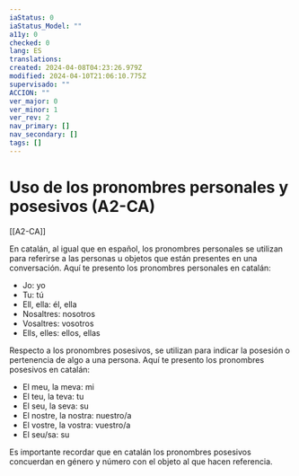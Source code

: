 ```yaml
---
iaStatus: 0
iaStatus_Model: ""
a11y: 0
checked: 0
lang: ES
translations: 
created: 2024-04-08T04:23:26.979Z
modified: 2024-04-10T21:06:10.775Z
supervisado: ""
ACCION: ""
ver_major: 0
ver_minor: 1
ver_rev: 2
nav_primary: []
nav_secondary: []
tags: []
---
```

# Uso de los pronombres personales y posesivos (A2-CA)

[[A2-CA]]

En catalán, al igual que en español, los pronombres personales se utilizan para referirse a las personas u objetos que están presentes en una conversación. Aquí te presento los pronombres personales en catalán:

- Jo: yo
- Tu: tú
- Ell, ella: él, ella
- Nosaltres: nosotros
- Vosaltres: vosotros
- Ells, elles: ellos, ellas

Respecto a los pronombres posesivos, se utilizan para indicar la posesión o pertenencia de algo a una persona. Aquí te presento los pronombres posesivos en catalán:

- El meu, la meva: mi
- El teu, la teva: tu
- El seu, la seva: su
- El nostre, la nostra: nuestro/a
- El vostre, la vostra: vuestro/a
- El seu/sa: su

Es importante recordar que en catalán los pronombres posesivos concuerdan en género y número con el objeto al que hacen referencia.

